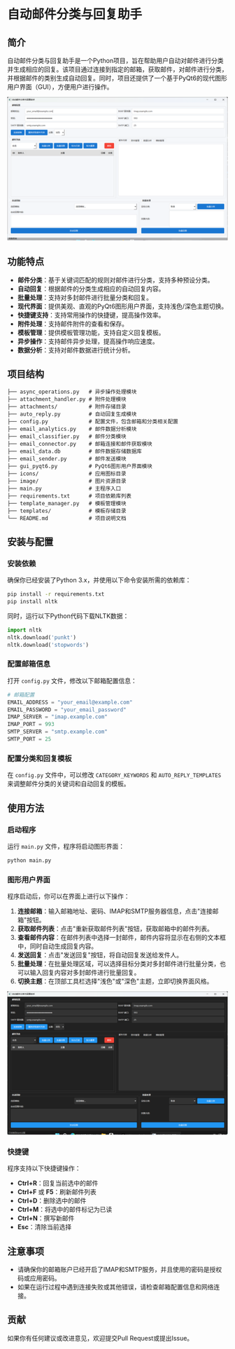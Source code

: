 # 自动邮件分类与回复助手


## 简介
自动邮件分类与回复助手是一个Python项目，旨在帮助用户自动对邮件进行分类并生成相应的回复。该项目通过连接到指定的邮箱，获取邮件，对邮件进行分类，并根据邮件的类别生成自动回复。同时，项目还提供了一个基于PyQt6的现代图形用户界面（GUI），方便用户进行操作。

![邮件助手主界面](image/main_interface.png)

## 功能特点
- **邮件分类**：基于关键词匹配的规则对邮件进行分类，支持多种预设分类。
- **自动回复**：根据邮件的分类生成相应的自动回复内容。
- **批量处理**：支持对多封邮件进行批量分类和回复。
- **现代界面**：提供美观、直观的PyQt6图形用户界面，支持浅色/深色主题切换。
- **快捷键支持**：支持常用操作的快捷键，提高操作效率。
- **附件处理**：支持邮件附件的查看和保存。
- **模板管理**：提供模板管理功能，支持自定义回复模板。
- **异步操作**：支持邮件异步处理，提高操作响应速度。
- **数据分析**：支持对邮件数据进行统计分析。

## 项目结构
```
├── async_operations.py   # 异步操作处理模块
├── attachment_handler.py # 附件处理模块
├── attachments/          # 附件存储目录
├── auto_reply.py         # 自动回复生成模块
├── config.py             # 配置文件，包含邮箱和分类相关配置
├── email_analytics.py    # 邮件数据分析模块
├── email_classifier.py   # 邮件分类模块
├── email_connector.py    # 邮箱连接和邮件获取模块
├── email_data.db         # 邮件数据存储数据库
├── email_sender.py       # 邮件发送模块
├── gui_pyqt6.py          # PyQt6图形用户界面模块
├── icons/                # 应用图标目录
├── image/                # 图片资源目录
├── main.py               # 主程序入口
├── requirements.txt      # 项目依赖库列表
├── template_manager.py   # 模板管理模块
├── templates/            # 模板存储目录
└── README.md             # 项目说明文档
```

## 安装与配置
### 安装依赖
确保你已经安装了Python 3.x，并使用以下命令安装所需的依赖库：
```bash
pip install -r requirements.txt
pip install nltk
```
同时，运行以下Python代码下载NLTK数据：
```python
import nltk
nltk.download('punkt')
nltk.download('stopwords')
```

### 配置邮箱信息
打开 `config.py` 文件，修改以下邮箱配置信息：
```python
# 邮箱配置
EMAIL_ADDRESS = "your_email@example.com"
EMAIL_PASSWORD = "your_email_password"
IMAP_SERVER = "imap.example.com"
IMAP_PORT = 993
SMTP_SERVER = "smtp.example.com"
SMTP_PORT = 25
```

### 配置分类和回复模板
在 `config.py` 文件中，可以修改 `CATEGORY_KEYWORDS` 和 `AUTO_REPLY_TEMPLATES` 来调整邮件分类的关键词和自动回复的模板。

## 使用方法
### 启动程序
运行 `main.py` 文件，程序将启动图形界面：
```bash
python main.py
```

### 图形用户界面
程序启动后，你可以在界面上进行以下操作：
1. **连接邮箱**：输入邮箱地址、密码、IMAP和SMTP服务器信息，点击"连接邮箱"按钮。
2. **获取邮件列表**：点击"重新获取邮件列表"按钮，获取邮箱中的邮件列表。
3. **查看邮件内容**：在邮件列表中选择一封邮件，邮件内容将显示在右侧的文本框中，同时自动生成回复内容。
4. **发送回复**：点击"发送回复"按钮，将自动回复发送给发件人。
5. **批量处理**：在批量处理区域，可以选择目标分类对多封邮件进行批量分类，也可以输入回复内容对多封邮件进行批量回复。
6. **切换主题**：在顶部工具栏选择"浅色"或"深色"主题，立即切换界面风格。

![邮件分类和处理](image/email_classification.png)

### 快捷键
程序支持以下快捷键操作：
- **Ctrl+R**：回复当前选中的邮件
- **Ctrl+F** 或 **F5**：刷新邮件列表
- **Ctrl+D**：删除选中的邮件
- **Ctrl+M**：将选中的邮件标记为已读
- **Ctrl+N**：撰写新邮件
- **Esc**：清除当前选择

## 注意事项
- 请确保你的邮箱账户已经开启了IMAP和SMTP服务，并且使用的密码是授权码或应用密码。
- 如果在运行过程中遇到连接失败或其他错误，请检查邮箱配置信息和网络连接。

## 贡献
如果你有任何建议或改进意见，欢迎提交Pull Request或提出Issue。